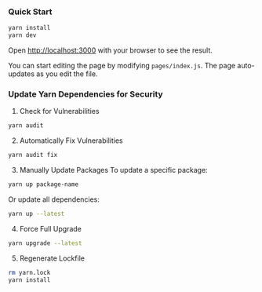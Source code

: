 
### Quick Start

```bash
yarn install
yarn dev
```

Open [http://localhost:3000](http://localhost:3000) with your browser to see the result.

You can start editing the page by modifying `pages/index.js`. The page auto-updates as you edit the file.

### Update Yarn Dependencies for Security

1. Check for Vulnerabilities
```bash
yarn audit
```

2. Automatically Fix Vulnerabilities
```bash
yarn audit fix
```

3. Manually Update Packages
To update a specific package:
```bash
yarn up package-name
```
Or update all dependencies:
```bash
yarn up --latest
```

4. Force Full Upgrade
```bash
yarn upgrade --latest
```

5. Regenerate Lockfile
```bash
rm yarn.lock
yarn install
```